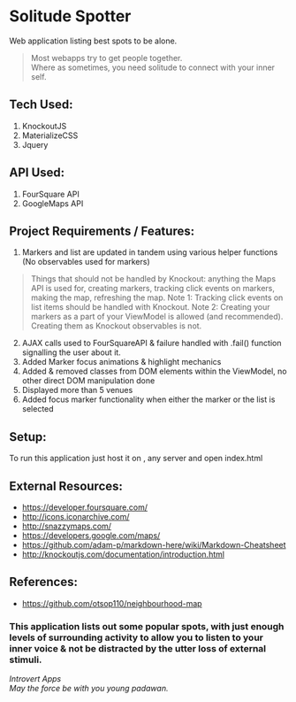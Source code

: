 # Solitude Spotter

Web application listing best spots to be alone.

> Most webapps try to get people together. <br>
> Where as sometimes, you need solitude to connect with your inner self.

## Tech Used:

1.  KnockoutJS
2.  MaterializeCSS
3.  Jquery

## API Used:

1.  FourSquare API
2.  GoogleMaps API

## Project Requirements / Features:

1.  Markers and list are updated in tandem using various helper functions (No observables used for markers)

> Things that should not be handled by Knockout: anything the Maps API is used for, creating markers, tracking click events on markers, making the map, refreshing the map. Note 1: Tracking click events on list items should be handled with Knockout. Note 2: Creating your markers as a part of your ViewModel is allowed (and recommended). Creating them as Knockout observables is not.

2.  AJAX calls used to FourSquareAPI & failure handled with .fail() function signalling the user about it.
3.  Added Marker focus animations & highlight mechanics
4.  Added & removed classes from DOM elements within the ViewModel, no other direct DOM manipulation done
5.  Displayed more than 5 venues
6.  Added focus marker functionality when either the marker or the list is selected

## Setup:

To run this application just host it on , any server and open index.html

## External Resources:

* https://developer.foursquare.com/
* http://icons.iconarchive.com/
* http://snazzymaps.com/
* https://developers.google.com/maps/
* https://github.com/adam-p/markdown-here/wiki/Markdown-Cheatsheet
* http://knockoutjs.com/documentation/introduction.html

## References:

* https://github.com/otsop110/neighbourhood-map

### This application lists out some popular spots, with just enough levels of surrounding activity to allow you to listen to your inner voice & not be distracted by the utter loss of external stimuli.

_Introvert Apps_ <br>
_May the force be with you young padawan._
